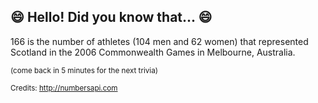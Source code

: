 ## :smile: Hello! Did you know that... :smile:
166 is the number of athletes (104 men and 62 women) that represented Scotland in the 2006 Commonwealth Games in Melbourne, Australia.

<sup>(come back in 5 minutes for the next trivia)</sup>


<sup>Credits: http://numbersapi.com</sup>
